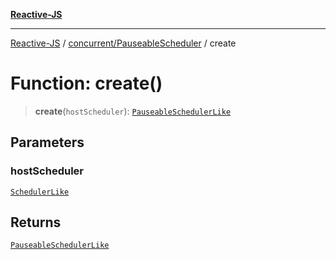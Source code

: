[**Reactive-JS**](../../../README.md)

***

[Reactive-JS](../../../README.md) / [concurrent/PauseableScheduler](../README.md) / create

# Function: create()

> **create**(`hostScheduler`): [`PauseableSchedulerLike`](../../interfaces/PauseableSchedulerLike.md)

## Parameters

### hostScheduler

[`SchedulerLike`](../../interfaces/SchedulerLike.md)

## Returns

[`PauseableSchedulerLike`](../../interfaces/PauseableSchedulerLike.md)
